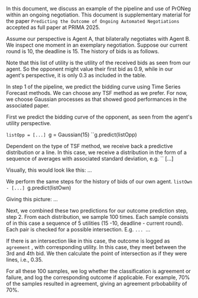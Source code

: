 In this document, we discuss an example of the pipeline and use of PrONeg within an ongoing negotiation. This document is supplementary material for the paper ``Predicting the Outcome of Ongoing Automated Negotiations`` accepted as full paper at PRIMA 2025.

Assume our perspective is Agent A, that bilaterally negotiates with Agent B. We inspect one moment in an exemplary negotiation. Suppose our current round is 10, the deadline is 15. The history of bids is as follows.



Note that this list of utility is the utility of the received bids as seen from our agent. So the opponent might value their first bid as 0.9, while in our agent's perspective, it is only 0.3 as included in the table.

In step 1 of the pipeline, we predict the bidding curve using Time Series Forecast methods. We can choose any TSF method as we prefer. For now, we choose Gaussian processes as that showed good performances in the associated paper.

First we predict the bidding curve of the opponent, as seen from the agent's utility perspective.

``listOpp = [...]
``g = Gaussian(15)
``g.predict(listOpp)

Dependent on the type of TSF method, we receive back a predictive distribution or a line. In this case, we receive a distribution in the form of a sequence of averages with associated standard deviation, e.g. 
`` [...]

Visually, this would look like this:
...

We perform the same steps for the history of bids of our own agent.
``listOwn - [...]
``g.predict(listOwn)

Giving this picture:
...

Next, we combined these two predictions for our outcome prediction step, step 2. From each distribution, we sample 100 times. Each sample consists of in this case a sequence of 5 utilities (15 -10, deadline - current round). Each pair is checked for a possible intersection.  E.g.
``...
``...

If there is an intersection like in this case, the outcome is logged as ``agreement`` ,  with corresponding utility. In this case, they meet between the 3rd and 4th bid. We then calculate the point of intersection as if they were lines, i.e., 0.35.

For all these 100 samples, we log whether the classification is agreement or failure, and log the corresponding outcome if applicable. For example, 70% of the samples resulted in agreement, giving an agreement prbobability of 70%.